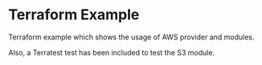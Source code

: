 # Terraform Example

Terraform example which shows the usage of AWS provider and modules.

Also, a Terratest test has been included to test the S3 module.